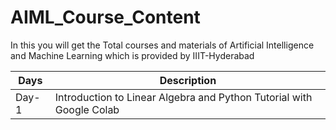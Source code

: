 # AIML_Course_Content


In this you will get the Total courses and materials of Artificial Intelligence and Machine Learning which is provided by IIIT-Hyderabad 

| Days | Description |
| --- | --- |
| Day-1 |  Introduction to Linear Algebra and Python Tutorial with Google Colab |

